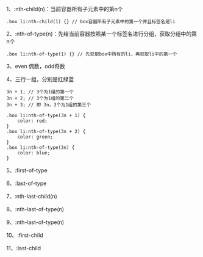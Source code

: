 1、:nth-child(n)：当前容器所有子元素中的第n个

```
.box li:nth-child(1) {} // box容器所有子元素中的第一个并且标签名是li
```

2、:nth-of-type(n)：先给当前容器按照某一个标签名进行分组，获取分组中的第n个

```
.box li:nth-of-type(1) {} // 先获取box中所有的li，再获取li中的第一个
```

3、even 偶数，odd奇数

4、三行一组，分别是红绿蓝

```
3n + 1; // 3个为1组的第一个
3n + 2; // 3个为1组的第二个
3n + 3; // 即 3n，3个为1组的第三个

.box li:nth-of-type(3n + 1) {
	color: red;
}
.box li:nth-of-type(3n + 2) {
	color: green;
}
.box li:nth-of-type(3n) {
	color: blue;
}
```

5、:first-of-type

6、:last-of-type

7、:nth-last-child(n)

8、:nth-last-of-type(n)

9、:nth-last-of-type(n)

10、:first-child

11、:last-child